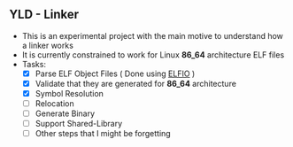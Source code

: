 ## YLD - Linker

- This is an experimental project with the main motive to understand how a linker works
- It is currently constrained to work for Linux **86_64** architecture ELF files
- Tasks:
    - [x] Parse ELF Object Files ( Done using [ELFIO](https://github.com/serge1/ELFIO) )
    - [x] Validate that they are generated for **86_64** architecture
    - [x] Symbol Resolution
    - [ ] Relocation
    - [ ] Generate Binary
    - [ ] Support Shared-Library
    - [ ] Other steps that I might be forgetting
